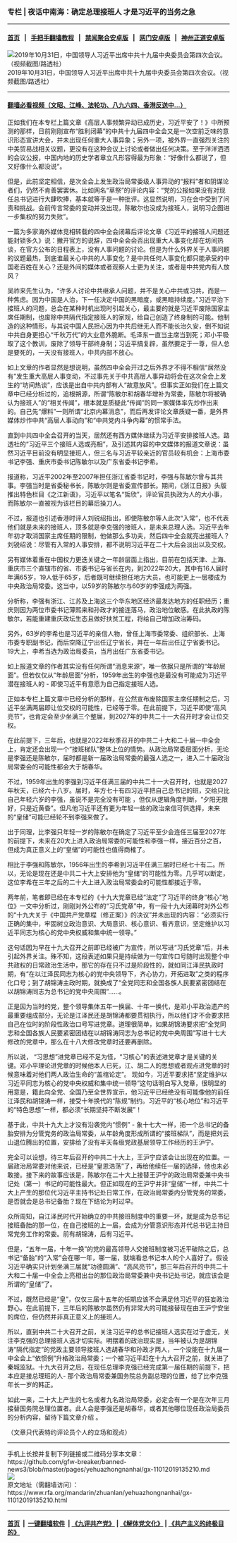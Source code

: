 ### 专栏 | 夜话中南海：确定总理接班人  才是习近平的当务之急
------------------------

#### [首页](https://github.com/gfw-breaker/banned-news3/blob/master/README.md) &nbsp;&nbsp;|&nbsp;&nbsp; [手把手翻墙教程](https://github.com/gfw-breaker/guides/wiki) &nbsp;&nbsp;|&nbsp;&nbsp; [禁闻聚合安卓版](https://github.com/gfw-breaker/bn-android) &nbsp;&nbsp;|&nbsp;&nbsp; [网门安卓版](https://github.com/oGate2/oGate) &nbsp;&nbsp;|&nbsp;&nbsp; [神州正道安卓版](https://github.com/SzzdOgate/update) 



<div id="headerimg">
 <img alt="2019年10月31日，中国领导人习近平出席中共十九届中央委员会第四次会议。（视频截图/路透社）" src="https://www.rfa.org/mandarin/zhuanlan/yehuazhongnanhai/gx-11012019135210.html/yt1101d.jpg/@@images/9ca6664b-3503-4306-8348-b9c312b98054.jpeg" title="2019年10月31日，中国领导人习近平出席中共十九届中央委员会第四次会议。（视频截图/路透社）"/>
 <div id="headerimgcontents">
  <div id="headerimgcaption">
   <span>
    2019年10月31日，中国领导人习近平出席中共十九届中央委员会第四次会议。（视频截图/路透社）
   </span>
   <!-- zoomattribute -->
  </div>
  <!-- headerimgcaption -->
 </div>
 <!-- headerimagecontents -->
</div>

<hr/>


#### [翻墙必看视频（文昭、江峰、法轮功、八九六四、香港反送中...）](https://github.com/gfw-breaker/banned-news3/blob/master/pages/links.md)

<div id="storytext">
 <div>
  <div class="slot_header">
  </div>
 </div>
 <p>
  正如我们在本专栏上篇文章《高层人事频繁异动已成历史，习近平安了！》中所预测的那样，日前刚刚宣布“胜利闭幕”的中共十九届四中全会又是一次空前乏味的意识形态宣讲大会，并未出现任何重大人事异象；另外一项，被外界一直强烈关注的中美贸易战相关议题，更没有在这种会议上讨论或者做出任何决策。至于洋洋洒洒的会议公报，中国内地的历史学者章立凡形容得最为形象：“好像什么都说了，但又好像什么都没说”。
 </p>
 <p>
  但是，此前坚定相信，是次全会上发生政治局常委级人事异动的“报料”者和阴谋论者们，仍然不肯善罢罢休。比如网名“草祭”的评论内容：“党的公报如果没有对现任总书记进行大肆吹捧，基本就等于是一种批评。这显然说明，习在会中受到了问责和挑战。会前传言常委的变动并没出现，陈敏尔也没成为接班人，说明习企图进一步集权的努力失败”。
 </p>
 <p>
  一篇为多家海外媒体竞相转载的四中全会闭幕后评论文章《习近平的接班人问题还能封锁多久》说：撇开官方的说辞，四中全会会否出现重大人事变化却在坊间热谈，在官方公布的日程表上，没有人事问题的讨论。但是为什么外界关于人事问题的议题最热，到底谁最关心中共的人事变化？是中共任何人事变化都只能承受的中国老百姓在关心？还是外间的媒体或者观察人士更为关注，或者是中共党内有人放风？
 </p>
 <p>
  吴祚来先生认为，“许多人讨论中共继承人问题，并不是关心中共或习共，而是一种焦虑。因为中国是人治，下一任决定中国的黑暗度，或黑暗持续度。”习近平治下接班人的问题，总会在某种时机出现时引起关心，最主要的就是习近平废除国家主席任期制，也废除中共隔代指定接班人的家规，给自己创造了终身制的可能。他制造的这种情形，与其说中国人民担心因为中共后继无人而不能长治久安，倒不如说中共自身更担心“千秋万代”的大业意外脆断。毛泽东一直当主席当到死；邓小平吸取了这个教训，废除了领导干部终身制；习近平搞复辟，虽然要定于一尊，但人总是要死的，一天没有接班人，中共内部不放心。
 </p>
 <p>
  如上文章的作者显然是想说明，虽然四中全会开过之后外界才不得不相信“居然没有”发生重大高层人事变动，不过事先关于中共高层人事异动将会在这次全会上发生的“坊间热谈”，应该是出自中共内部有人“故意放风”。但事实正如我们在上篇文章中已经分析过的，追根朔源，所谓“陈敏尔和胡春华增补为常委，陈敏尔将被确认为接班人”的“相关传闻”，根本就是质疑此“传闻”的同一家媒体率先炒作出来的。自己先“爆料”一则所谓“北京内幕消息”，而后再发评论文章质疑一番，是外界媒体炒作中共“高层人事动向”和“中共党内斗争内幕”的惯常手法。
 </p>
 <p>
  直到中共四中全会召开的当天，居然还有西方媒体继续为习近平安排接班人选。路透社的“习近平三个接班人选或亮相”，及引述其内容的中文媒体的报道文章说：虽然习近平目前没有明显接班人，但三名与习近平较亲近的官员较有机会：上海市委书记李强、重庆市委书记陈敏尔以及广东省委书记李希。
 </p>
 <p>
  报道称，习近平2002年至2007年担任浙江省委书记时，李强与陈敏尔曾与其共事。李强当时是省委秘书长，陈敏尔则是省委宣传部长。期间，《浙江日报》头版推出特色栏目《之江新语》，习近平以笔名“哲欣”，评论官员执政为人的大小事，而陈敏尔一直被视为该栏目的幕后操刀人。
 </p>
 <p>
  不过，报道也引述香港时评人刘锐绍指出，即使陈敏尔等人此次“入常”，也不代表他们就是未来的接班人，顶多就是李克强的接班人，是未来总理人选。习近平去年年初才取消国家主席任期的限制，他做那么多功夫，然后四中全会就亮出接班人？刘锐绍说：尽管有入常的人事安排，都不说明习近平在二十大后会淡出以及交权。
 </p>
 <p>
  另有媒体着重在中国权力更迭关键之一年龄层面上指出，目前在包括天津、上海、重庆市三个直辖市的省、市委书记与省长在内，到2022年20大，其中有16人届时年满65岁，19人低于65岁，后者既可继续担任地方大员，也可能更上一层楼成为中央政治局常委。这当中，以59岁的陈敏尔与60岁的李强成为两强。
 </p>
 <p>
  分析称，李强有浙江、江苏及上海这三个华东地区经济最发达地方的任职经历；重庆则因为两位市委书记薄熙来和孙政才的接连落马，政治地位敏感。在此执政的陈敏尔，若能重建重庆政坛生态且做好扶贫工程，将给自己增加政治筹码。
 </p>
 <p>
  另外，63岁的李希也是习近平的亲信人物，曾任上海市委常委、组织部长、上海市委专职副书记，而后空降辽宁出任辽宁省长，并在一年后出任辽宁省委书记。19大上，李希当选为政治局委员，当月出任广东省委书记。
 </p>
 <p>
  如上报道文章的作者其实没有任何所谓“消息来源”，唯一依据只是所谓的“年龄层面”。但若仅仅从“年龄层面”分析，1959年出生的李强也是最没有可能成为习近平潜在接班人的 - 即使习近平有意愿为自己指定接班人选。
 </p>
 <p>
  正如本专栏上篇文章中已经分析的那样，在公然宣布废除国家主席任期制之后，习近平坐满两届即让位交权的可能性，已经等于零。在此前提下，习近平即使“高风亮节”，也肯定会至少坐满三个整届，到2027年的中共二十一大召开时才会让位交权。
 </p>
 <p>
  在此前提下，三年后，也就是2022年秋季召开的中共二十大和二十届一中全会上，肯定还会出现一个“接班梯队”整体上位的情势。从政治局常委层面分析，无论是李强还是陈敏尔，届时都是新一届政治局常委的最强人选之一，进入二十届政治局常委会的可能性都会大于胡春华。
 </p>
 <p>
  不过，1959年出生的李强到习近平任满三届的中共二十一大召开时，也就是2027年秋天，已经六十八岁。届时，年方七十有四习近平把自己总书记的班，交给只比自己年轻六岁的李强，虽说不是完全没有可能 ，但仅从逻辑角度判断，“夕阳无限好，只是近黄昏”。但凡他习近平还有更为年轻一些的政治亲信可供选择，未来的“皇储”可能已经轮不到李强来做了。
 </p>
 <p>
  出于同理，比李强只年轻一岁的陈敏尔在确定了习近平至少会连任三届至2027年的前提下，未来在20大上进入政治局常委的可能性和李强一样，接近百分之百，但成为真正意义上的“皇储”的可能性也值得商榷了。
 </p>
 <p>
  相比于李强和陈敏尔，1956年出生的李希到习近平任满三届时已经七十有二。所以，无论是现在还是中共二十大上安排他为“皇储”的可能性为零。几乎可以断定，这位李希在三年之后的二十大上进入政治局常委会的可能性都接近于零。
 </p>
 <p>
  两年前，笔者即已经在本专栏的《十九大党章已经“法定”了习近平的终身“核心”地位》一文中分析过，刚刚对外公布的“习氏党章”中，有一段十九大闭幕时对外公布的“十九大关于《中国共产党章程（修正案）》的决议”并未出现的内容：“必须实行正确的集中，牢固树立政治意识、大局意识、核心意识、看齐意识，坚定维护以习近平同志为核心的党中央权威和集中统一领导。”
 </p>
 <p>
  这句话因为早在十九大召开之前即已经被广为宣传，所以写进“习氏党章”后，并未引起外界关注。殊不知，这段表述如果只是持续做为一句宣传口号随时出现整个中共政权的日常政治生活中，那它的存在只不过是阶段性的，就如同江泽民执政时期，有“在以江泽民同志为核心的党中央领导下，齐心协力，开拓进取”之类的程序化口号；到了胡锦涛主政时期，就换成了“全党同志和全国各族人民要紧密团结在以胡锦涛同志为总书记的党中央周围”……。
 </p>
 <p>
  正是因为当时的党，整个领导集体五年一换届、十年一换代，是邓小平政治遗产的最重要组成部分，无论是江泽民还是胡锦涛都要贯彻执行，所以他们才不会要求把自己在位时的阶段性政治口号写进党章。道理很简单，如果胡锦涛要求把“全党同志和全国各族人民要紧密团结在以胡锦涛同志为总书记的党中央周围”写进十七大修改的党章中，那么在十八大修改党章时还要再删除。
 </p>
 <p>
  所以说， “习思想”进党章已经不足为怪，“习核心”的表述进党章才是关键的关键。邓小平理论进党章的时候他本人已死，江、胡二人的思想或者观点进党章的时候意味着对他们两人政治生命的“盖棺论定”。 现如今，习近平要求把“坚定维护以习近平同志为核心的党中央权威和集中统一领导”这句话明白写入党章，很明显的用意是，籍此向全党、全国乃至全世界宣示，他习近平已经绝没有可能像他的前任江泽民和胡锦涛一样，接受十年换代的“陈规”制约。习近平的“核心地位”和习近平的“特色思想”一样，都必须“长期坚持不断发展”！
 </p>
 <p>
  基于此，中共十九大上才没有沿袭党内“惯例” - 象十七大一样，把一个总书记的备胎安排为分管党务的政治局常委，从年龄角度形成所谓的“接班梯队”，而是把刘云山退位腾出的位置，安排给了没有半天各级党政基层领导工作经历的王沪宁。
 </p>
 <p>
  完全可以设想，待三年后召开的中共二十大上，王沪宁应该会让出现在的位置。一届政治局常委对他来说，已经是“皇恩浩荡”了，再给他续任一届的选择，他也未必敢接。接下来的故事应该是，陈敏尔在二十大上接替王沪宁的政治局常委兼中央书记处（第一）书记的可能性最大。但正如现在的王沪宁并非“皇储”一样，中共二十大上产生的那位代习近平主持书记处日常工作，在政治局常委内分管党务的常委，是否就会是总书记备胎？现在下结论为时过早。
 </p>
 <p>
  众所周知，自江泽民时代开始确立的中共接班制度中的重要一环，就是成为总书记接班备胎的那一位，在自己接班的上一届，会成为分管意识形态并代总书记主持日常党务工作的常委。前有胡锦涛，后有习近平。
 </p>
 <p>
  但是，“五年一届，十年一换”的党的最高领导人交接班制度被习近平破除之后，总书记“备胎”的“入常”会在哪一年，哪一届，就端看总书记本人的个人喜好了。假设习近平确实只计划坐满三届就“功德圆满”、“高风亮节”，那三年后召开的中共二十大和二十届一中全会上亮相出台的那位政治局常委兼中央书记处书记，就应该会是所谓的“皇储”了。
 </p>
 <p>
  不过，既然已经是“皇”，仅仅三届十五年的任期应该不会满足他习近平的狂妄政治野心。在此前提下，三年后的陈敏尔虽然仍有非常大的可能接替现在由王沪宁安坐的席位，但仍然并非真正意义上的接班人。
 </p>
 <p>
  所以，直到中共二十大召开之前，关注习近平的总书记接班人选实在过于虚无，关注李克强的总理接班人选才切实际。明摆着的政治现实是，当年被认为是胡锦涛“隔代指定”的党政主要领导接班人选胡春华和孙政才两人，一个没能在十九届一中全会上“依惯例”升格政治局常委；一个被习近平赶在十九大召开之前，就关进了秦城监狱。十九大召开之后，在现任总理李克强已经完成第一届任期的前提下，把本应是接总理班的人- 那个政治局常委兼国务院总务副总理的位置，给了比李克强年长一岁的韩正。
 </p>
 <p>
  如此一来，二十大上产生的七名或者九名政治局常委，必定会有一个是在次年三月接替国务院总理位置者。此人会是李强还是胡春华，或者其他哪位现任政治局委员的分析内容，留待下篇文章介绍 。
 </p>
 <p>
  （文章只代表特约评论员个人的立场和观点）
 </p>
</div>

<hr/>
手机上长按并复制下列链接或二维码分享本文章：<br/>
https://github.com/gfw-breaker/banned-news3/blob/master/pages/yehuazhongnanhai/gx-11012019135210.md <br/>
<a href='https://github.com/gfw-breaker/banned-news3/blob/master/pages/yehuazhongnanhai/gx-11012019135210.md'><img src='https://github.com/gfw-breaker/banned-news3/blob/master/pages/yehuazhongnanhai/gx-11012019135210.md.png'/></a> <br/>
原文地址（需翻墙访问）：https://www.rfa.org/mandarin/zhuanlan/yehuazhongnanhai/gx-11012019135210.html


------------------------
#### [首页](https://github.com/gfw-breaker/banned-news3/blob/master/README.md) &nbsp;|&nbsp; [一键翻墙软件](https://github.com/gfw-breaker/nogfw/blob/master/README.md) &nbsp;| [《九评共产党》](https://github.com/gfw-breaker/9ping.md/blob/master/README.md#九评之一评共产党是什么) | [《解体党文化》](https://github.com/gfw-breaker/jtdwh.md/blob/master/README.md) | [《共产主义的终极目的》](https://github.com/gfw-breaker/gczydzjmd.md/blob/master/README.md)


<img src='http://gfw-breaker.win/banned-news3/pages/yehuazhongnanhai/gx-11012019135210.md' width='0px' height='0px'/>